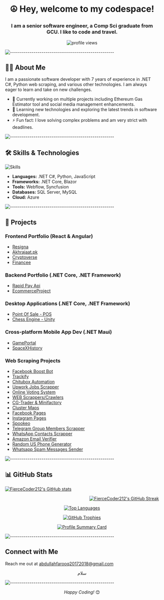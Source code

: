 # <p align="center">☮ Hey, welcome to my codespace!</p>

### <p align="center">I am a senior software engineer, a Comp Sci graduate from GCU. I like to code and travel.</p>

<p align="center">
  <img src="https://komarev.com/ghpvc/?username=FierceCoder212" alt="profile views">
</p>

![-----------------------------------------------------](https://raw.githubusercontent.com/andreasbm/readme/master/assets/lines/rainbow.png)

## 🧑‍💻 About Me

I am a passionate software developer with 7 years of experience in .NET C#, Python web scraping, and various other technologies. I am always eager to learn and take on new challenges.

- 🔭 Currently working on multiple projects including Ethereum Gas Estimator tool and social media management enhancements.
- 🌱 Learning new technologies and exploring the latest trends in software development.
- ⚡ Fun fact: I love solving complex problems and am very strict with deadlines.

![-----------------------------------------------------](https://raw.githubusercontent.com/andreasbm/readme/master/assets/lines/rainbow.png)

## 🛠️ Skills & Technologies

![Skills](https://skillicons.dev/icons?i=dotnet,cs,python,js,html,css,mysql,azure)

- **Languages:** .NET C#, Python, JavaScript
- **Frameworks:** .NET Core, Blazor
- **Tools:** Webflow, Syncfusion
- **Databases:** SQL Server, MySQL
- **Cloud:** Azure

![-----------------------------------------------------](https://raw.githubusercontent.com/andreasbm/readme/master/assets/lines/rainbow.png)

## 🚀 Projects

### Frontend Portfolio (React & Angular)

- [Resigna](https://github.com/FierceCoder212/Resigna)
- [Akhrajaat.pk](https://github.com/FierceCoder212/Akhrajaat.pk)
- [Cryptoverse](https://github.com/FierceCoder212/Cryptoverse)
- [Financee](https://github.com/FierceCoder212/Financee)

### Backend Portfolio (.NET Core, .NET Framework)

- [Rapid Pay Api](https://github.com/FierceCoder212/RapidPay)
- [EcommerceProject](https://github.com/FierceCoder212/nopCommerce)

### Desktop Applications (.NET Core, .NET Framework)

- [Point Of Sale - POS](https://github.com/FierceCoder212/POS-C-sharp-.Net)
- [Chess Engine - Unity](https://github.com/FierceCoder212/Chess-Engine-Unity-C-)

### Cross-platform Mobile App Dev (.NET Maui)

- [GamePortal](https://github.com/FierceCoder212/GamePortal)
- [SpaceXHistory](https://github.com/FierceCoder212/SpaceXHistory)

### Web Scraping Projects

- [Facebook Boost Bot](https://github.com/FierceCoder212/Facebook-BoostBot-Python)
- [Trackify](https://github.com/FierceCoder212/Trackify-Python)
- [Chitubox Automation](https://github.com/FierceCoder212/Chitbox-Automation-Python)
- [Upwork Jobs Scrapper](https://github.com/FierceCoder212/Upwork-Jobs-Scrapper-Selenium)
- [Online Voting System](https://github.com/FierceCoder212/Online-Voting-System)
- [WEB Scrappers/Crawlers](https://github.com/FierceCoder212/Web_Scrappers-Selenium)
- [CG-Trader & Minifactory](https://github.com/FierceCoder212/Web_Scrappers-Selenium/tree/main/3D_Printer_Web_Scraping)
- [Cluster Maps](https://github.com/FierceCoder212/Web_Scrappers-Selenium/tree/main/Cluster%20Maps%20Scrapper)
- [Facebook Pages](https://github.com/FierceCoder212/Web_Scrappers-Selenium/tree/main/Facebook%20Pages%20Scrapper)
- [Instagram Pages](https://github.com/FierceCoder212/Web_Scrappers-Selenium/tree/main/Instagram%20Pages%20Scrapper)
- [Spookeo](https://github.com/FierceCoder212/Web_Scrappers-Selenium/tree/main/Spookeo%20Scrapper)
- [Telegram Group Members Scrapper](https://github.com/FierceCoder212/Web_Scrappers-Selenium/tree/main/Telegram%20Group%20Members%20Scrapper)
- [WhatsApp Contacts Scrapper](https://github.com/FierceCoder212/Web_Scrappers-Selenium/tree/main/WhatsAppContactsScrapper)
- [Amazon Email Verifier](https://github.com/FierceCoder212/Web_Scrappers-Selenium/tree/main/Amazon%20Email%20Verifier)
- [Random US Phone Generator](https://github.com/FierceCoder212/Web_Scrappers-Selenium/tree/main/Random%20US%20Phone%20Generator)
- [Whatsapp Spam Messages Sender](https://github.com/FierceCoder212/Web_Scrappers-Selenium/tree/main/Whatsapp%20Spam%20Messages)

![-----------------------------------------------------](https://raw.githubusercontent.com/andreasbm/readme/master/assets/lines/rainbow.png)

## 📊 GitHub Stats
<div>
  <p align="left">
    <a href="http://www.github.com/FierceCoder212">
      <img src="https://github-readme-stats.vercel.app/api?username=FierceCoder212&show_icons=true&hide=&count_private=true&title_color=6366f1&text_color=a855f7&icon_color=ec4899&bg_color=0f172a&hide_border=true&show_icons=true" alt="FierceCoder212's GitHub stats" />
    </a>
  </p>
  
  <!-- GitHub Streak Stats -->
  <p align="right">
    <a href="http://www.github.com/FierceCoder212">
      <img src="https://github-readme-streak-stats.herokuapp.com/?user=FierceCoder212&stroke=a855f7&background=0f172a&ring=6366f1&fire=6366f1&currStreakNum=a855f7&currStreakLabel=6366f1&sideNums=a855f7&sideLabels=a855f7&dates=a855f7&hide_border=true" alt="FierceCoder212's GitHub Streak" />
    </a>
  </p>
</div>
<!-- GitHub Stats -->


<!-- Top Languages -->
<p align="center">
  <a href="https://github.com/FierceCoder212">
    <img src="https://github-readme-stats.vercel.app/api/top-langs/?username=FierceCoder212&langs_count=10&title_color=6366f1&text_color=a855f7&icon_color=ec4899&bg_color=0f172a&hide_border=true&locale=en&custom_title=Top%20%Languages" alt="Top Languages" />
  </a>
</p>

<!-- GitHub Trophies -->
<p align="center">
  <a href="https://github.com/ryo-ma/github-profile-trophy">
    <img src="https://github-profile-trophy.vercel.app/?username=FierceCoder212&theme=dracula&no-frame=true&margin-w=15&margin-h=15" alt="GitHub Trophies" />
  </a>
</p>

<!-- Profile Summary Card -->
<p align="center">
  <a href="http://github.com/FierceCoder212">
    <img src="https://github-profile-summary-cards.vercel.app/api/cards/profile-details?username=FierceCoder212&theme=dracula" alt="Profile Summary Card" />
  </a>
</p>


![-----------------------------------------------------](https://raw.githubusercontent.com/andreasbm/readme/master/assets/lines/rainbow.png)

## Connect with Me

Reach me out at [abdullahfarooq20172018@gmail.com](mailto:abdullahfarooq20172018@gmail.com?subject=Got%20an%20opportunity%20for%20you)

<p align="center">
 سلام
</p>

![-----------------------------------------------------](https://raw.githubusercontent.com/andreasbm/readme/master/assets/lines/rainbow.png)

<p align="center">
  <i>Happy Coding!</i> 😊
</p>

